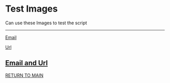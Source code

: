 # Test Images

Can use these Images to test the script

-----
[Email](https://github.com/nilsvw/IP_ProjectSecurity/blob/main/test%20images/email.png)

[Url](https://github.com/nilsvw/IP_ProjectSecurity/blob/main/test%20images/url.png)

[Email and Url](https://github.com/nilsvw/IP_ProjectSecurity/blob/main/test%20images/email_and_url.png)
-----



[RETURN TO MAIN](../README.md)

